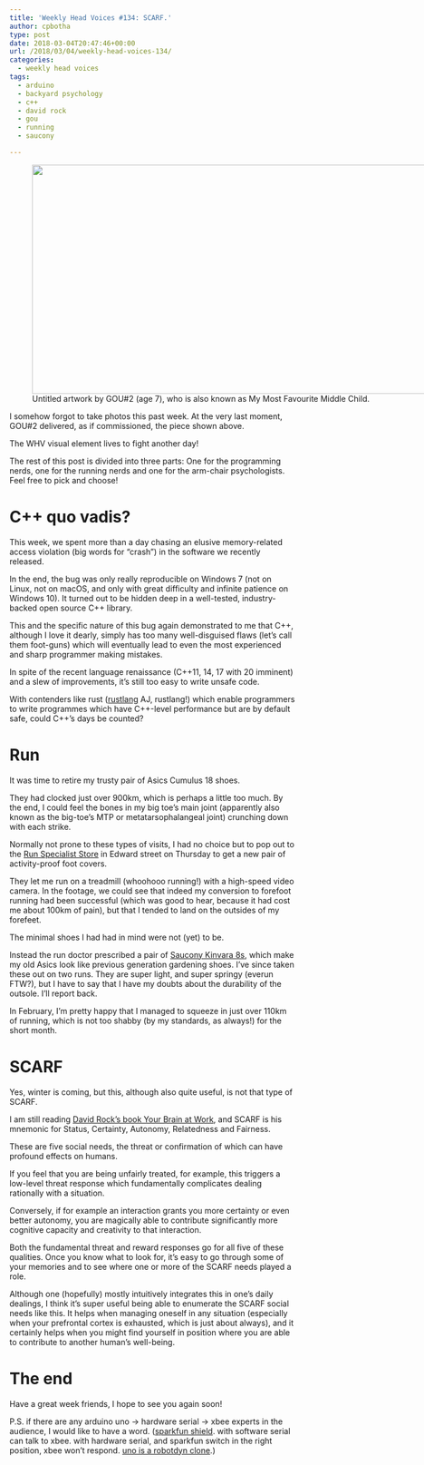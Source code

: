 ```yaml
---
title: 'Weekly Head Voices #134: SCARF.'
author: cpbotha
type: post
date: 2018-03-04T20:47:46+00:00
url: /2018/03/04/weekly-head-voices-134/
categories:
  - weekly head voices
tags:
  - arduino
  - backyard psychology
  - c++
  - david rock
  - gou
  - running
  - saucony

---
```

<figure id="attachment_3080" aria-describedby="caption-attachment-3080" style="width: 840px" class="wp-caption alignnone"><a href="https://cpbotha.net/wp-content/uploads/2018/03/untitled_by_sylvia_20180304.png" data-rel="lightbox-image-0" data-rl_title="" data-rl_caption="" title=""><img data-attachment-id="3080" data-permalink="https://cpbotha.net/2018/03/04/weekly-head-voices-134/untitled_by_sylvia_20180304/" data-orig-file="https://cpbotha.net/wp-content/uploads/2018/03/untitled_by_sylvia_20180304.png" data-orig-size="3144,1512" data-comments-opened="1" data-image-meta="{&quot;aperture&quot;:&quot;0&quot;,&quot;credit&quot;:&quot;&quot;,&quot;camera&quot;:&quot;&quot;,&quot;caption&quot;:&quot;&quot;,&quot;created_timestamp&quot;:&quot;0&quot;,&quot;copyright&quot;:&quot;&quot;,&quot;focal_length&quot;:&quot;0&quot;,&quot;iso&quot;:&quot;0&quot;,&quot;shutter_speed&quot;:&quot;0&quot;,&quot;title&quot;:&quot;&quot;,&quot;orientation&quot;:&quot;0&quot;}" data-image-title="untitled_by_sylvia_20180304" data-image-description="" data-medium-file="https://cpbotha.net/wp-content/uploads/2018/03/untitled_by_sylvia_20180304-300x144.png" data-large-file="https://cpbotha.net/wp-content/uploads/2018/03/untitled_by_sylvia_20180304-1024x492.png" class="size-large wp-image-3080" src="https://cpbotha.net/wp-content/uploads/2018/03/untitled_by_sylvia_20180304-1024x492.png" alt="" width="840" height="404" srcset="https://cpbotha.net/wp-content/uploads/2018/03/untitled_by_sylvia_20180304-1024x492.png 1024w, https://cpbotha.net/wp-content/uploads/2018/03/untitled_by_sylvia_20180304-300x144.png 300w, https://cpbotha.net/wp-content/uploads/2018/03/untitled_by_sylvia_20180304-768x369.png 768w, https://cpbotha.net/wp-content/uploads/2018/03/untitled_by_sylvia_20180304-1200x577.png 1200w" sizes="(max-width: 709px) 85vw, (max-width: 909px) 67vw, (max-width: 1362px) 62vw, 840px" /></a><figcaption id="caption-attachment-3080" class="wp-caption-text">Untitled artwork by GOU#2 (age 7), who is also known as My Most Favourite Middle Child.</figcaption></figure> 

I somehow forgot to take photos this past week. At the very last moment, GOU#2 delivered, as if commissioned, the piece shown above.

The WHV visual element lives to fight another day!

The rest of this post is divided into three parts: One for the programming nerds, one for the running nerds and one for the arm-chair psychologists. Feel free to pick and choose!

# C++ quo vadis?

This week, we spent more than a day chasing an elusive memory-related access violation (big words for &#8220;crash&#8221;) in the software we recently released.

In the end, the bug was only really reproducible on Windows 7 (not on Linux, not on macOS, and only with great difficulty and infinite patience on Windows 10). It turned out to be hidden deep in a well-tested, industry-backed open source C++ library.

This and the specific nature of this bug again demonstrated to me that C++, although I love it dearly, simply has too many well-disguised flaws (let&#8217;s call them foot-guns) which will eventually lead to even the most experienced and sharp programmer making mistakes.

In spite of the recent language renaissance (C++11, 14, 17 with 20 imminent) and a slew of improvements, it&#8217;s still too easy to write unsafe code.

With contenders like rust ([rustlang][1] AJ, rustlang!) which enable programmers to write programmes which have C++-level performance but are by default safe, could C++&#8217;s days be counted?

# Run

It was time to retire my trusty pair of Asics Cumulus 18 shoes.

They had clocked just over 900km, which is perhaps a little too much. By the end, I could feel the bones in my big toe&#8217;s main joint (apparently also known as the big-toe&#8217;s MTP or metatarsophalangeal joint) crunching down with each strike.

Normally not prone to these types of visits, I had no choice but to pop out to the [Run Specialist Store][2] in Edward street on Thursday to get a new pair of activity-proof foot covers.

They let me run on a treadmill (whoohooo running!) with a high-speed video camera. In the footage, we could see that indeed my conversion to forefoot running had been successful (which was good to hear, because it had cost me about 100km of pain), but that I tended to land on the outsides of my forefeet.

The minimal shoes I had had in mind were not (yet) to be.

Instead the run doctor prescribed a pair of [Saucony Kinvara 8s][3], which make my old Asics look like previous generation gardening shoes. I&#8217;ve since taken these out on two runs. They are super light, and super springy (everun FTW?), but I have to say that I have my doubts about the durability of the outsole. I&#8217;ll report back.

In February, I&#8217;m pretty happy that I managed to squeeze in just over 110km of running, which is not too shabby (by my standards, as always!) for the short month.

# SCARF

Yes, winter is coming, but this, although also quite useful, is not that type of SCARF.

I am still reading [David Rock&#8217;s book Your Brain at Work][4], and SCARF is his mnemonic for Status, Certainty, Autonomy, Relatedness and Fairness.

These are five social needs, the threat or confirmation of which can have profound effects on humans.

If you feel that you are being unfairly treated, for example, this triggers a low-level threat response which fundamentally complicates dealing rationally with a situation.

Conversely, if for example an interaction grants you more certainty or even better autonomy, you are magically able to contribute significantly more cognitive capacity and creativity to that interaction.

Both the fundamental threat and reward responses go for all five of these qualities. Once you know what to look for, it&#8217;s easy to go through some of your memories and to see where one or more of the SCARF needs played a role.

Although one (hopefully) mostly intuitively integrates this in one&#8217;s daily dealings, I think it&#8217;s super useful being able to enumerate the SCARF social needs like this. It helps when managing oneself in any situation (especially when your prefrontal cortex is exhausted, which is just about always), and it certainly helps when you might find yourself in position where you are able to contribute to another human&#8217;s well-being.

# The end

Have a great week friends, I hope to see you again soon!

P.S. if there are any arduino uno -> hardware serial -> xbee experts in the audience, I would like to have a word. ([sparkfun shield][5]. with software serial can talk to xbee. with hardware serial, and sparkfun switch in the right position, xbee won&#8217;t respond. [uno is a robotdyn clone][6].)

 [1]: https://www.rust-lang.org/en-US/
 [2]: https://www.runspecialiststore.com/
 [3]: https://www.solereview.com/saucony-kinvara-8-review/
 [4]: https://your-brain-at-work.com/
 [5]: https://www.sparkfun.com/products/12847
 [6]: https://medium.com/@phurl/robotdyn-uno-vs-arduino-genuino-uno-a9ac3b17a96f
